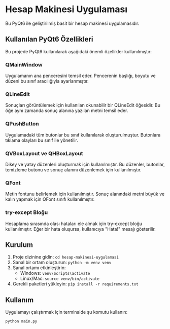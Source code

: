 # Hesap Makinesi Uygulaması

Bu PyQt6 ile geliştirilmiş basit bir hesap makinesi uygulamasıdır.

## Kullanılan PyQt6 Özellikleri

Bu projede PyQt6 kullanılarak aşağıdaki önemli özellikler kullanılmıştır:

### QMainWindow

Uygulamanın ana penceresini temsil eder. Pencerenin başlığı, boyutu ve düzeni bu sınıf aracılığıyla ayarlanmıştır.

### QLineEdit

Sonuçları görüntülemek için kullanılan okunabilir bir QLineEdit öğesidir. Bu öğe aynı zamanda sonuç alanına yazılan metni temsil eder.

### QPushButton

Uygulamadaki tüm butonlar bu sınıf kullanılarak oluşturulmuştur. Butonlara tıklama olayları bu sınıf ile yönetilir.

### QVBoxLayout ve QHBoxLayout

Dikey ve yatay düzenleri oluşturmak için kullanılmıştır. Bu düzenler, butonlar, temizleme butonu ve sonuç alanını düzenlemek için kullanılmıştır.

### QFont

Metin fontunu belirlemek için kullanılmıştır. Sonuç alanındaki metni büyük ve kalın yapmak için QFont sınıfı kullanılmıştır.

### try-except Bloğu

Hesaplama sırasında olası hataları ele almak için try-except bloğu kullanılmıştır. Eğer bir hata oluşursa, kullanıcıya "Hata!" mesajı gösterilir.

## Kurulum

1. Proje dizinine gidin: `cd hesap-makinesi-uygulamasi`
2. Sanal bir ortam oluşturun: `python -m venv venv`
3. Sanal ortamı etkinleştirin:
   - Windows: `venv\Scripts\activate`
   - Linux/Mac: `source venv/bin/activate`
4. Gerekli paketleri yükleyin: `pip install -r requirements.txt`

## Kullanım

Uygulamayı çalıştırmak için terminalde şu komutu kullanın:

```bash
python main.py
